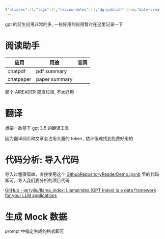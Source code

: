```yaml
---
{"aliases":[],"tags":[],"review-dates":[],"dg-publish":true,"date-created":"2023-06-11-Sun, 7:03:00 pm","date-modified":"2023-06-13-Tue, 3:13:31 pm","permalink":"/programming/nlp/LLM-APP/","dgPassFrontmatter":true}
---
```



gpt 的衍生应用非常的多, 一些好用的应用暂时在这里记录一下

# 阅读助手

| 应用      | 用途          | 官网 |
| --------- | ------------- | ---- |
| chatpdf   | pdf summary   |      |
| chatpaper | paper summary |      |

 那个 AIREADER 简直垃圾, 不太好用

# 翻译

想要一款基于 gpt 3.5 的翻译工具

因为翻译网页和文章会占用大量的 token , 估计很难找到免费好用的

# 代码分析: 导入代码

导入过程很简单，直接使用这个 [GithubRepositoryReaderDemo.ipynb](https://github.com/jerryjliu/llama_index/blob/main/examples/data_connectors/GithubRepositoryReaderDemo.ipynb) 里的代码即可，导入我们要分析的项目代码

[GitHub - jerryjliu/llama\_index: LlamaIndex (GPT Index) is a data framework for your LLM applications](https://github.com/jerryjliu/llama_index)

# 生成 Mock 数据

prompt 中指定生成的格式即可

